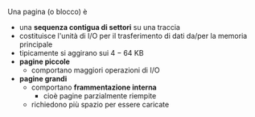 Una pagina (o blocco) è
- una **sequenza contigua di settori** su una traccia
- costituisce l'unità di I/O per il trasferimento di dati da/per la memoria principale
- tipicamente si aggirano sui $4-64$ KB
- **pagine piccole**
	- comportano maggiori operazioni di I/O
- **pagine grandi**
	- comportano **frammentazione interna** 
		- cioè pagine parzialmente riempite
	- richiedono più spazio per essere caricate 
